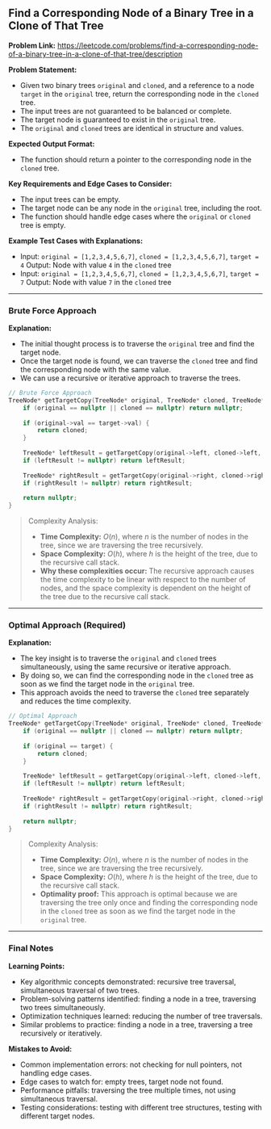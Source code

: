 ## Find a Corresponding Node of a Binary Tree in a Clone of That Tree

**Problem Link:** https://leetcode.com/problems/find-a-corresponding-node-of-a-binary-tree-in-a-clone-of-that-tree/description

**Problem Statement:**
- Given two binary trees `original` and `cloned`, and a reference to a node `target` in the `original` tree, return the corresponding node in the `cloned` tree.
- The input trees are not guaranteed to be balanced or complete.
- The target node is guaranteed to exist in the `original` tree.
- The `original` and `cloned` trees are identical in structure and values.

**Expected Output Format:**
- The function should return a pointer to the corresponding node in the `cloned` tree.

**Key Requirements and Edge Cases to Consider:**
- The input trees can be empty.
- The target node can be any node in the `original` tree, including the root.
- The function should handle edge cases where the `original` or `cloned` tree is empty.

**Example Test Cases with Explanations:**

*   Input: `original = [1,2,3,4,5,6,7]`, `cloned = [1,2,3,4,5,6,7]`, `target = 4`
    Output: Node with value `4` in the `cloned` tree
*   Input: `original = [1,2,3,4,5,6,7]`, `cloned = [1,2,3,4,5,6,7]`, `target = 7`
    Output: Node with value `7` in the `cloned` tree

---

### Brute Force Approach

**Explanation:**
- The initial thought process is to traverse the `original` tree and find the target node.
- Once the target node is found, we can traverse the `cloned` tree and find the corresponding node with the same value.
- We can use a recursive or iterative approach to traverse the trees.

```cpp
// Brute Force Approach
TreeNode* getTargetCopy(TreeNode* original, TreeNode* cloned, TreeNode* target) {
    if (original == nullptr || cloned == nullptr) return nullptr;
    
    if (original->val == target->val) {
        return cloned;
    }
    
    TreeNode* leftResult = getTargetCopy(original->left, cloned->left, target);
    if (leftResult != nullptr) return leftResult;
    
    TreeNode* rightResult = getTargetCopy(original->right, cloned->right, target);
    if (rightResult != nullptr) return rightResult;
    
    return nullptr;
}
```

> Complexity Analysis:
> - **Time Complexity:** $O(n)$, where $n$ is the number of nodes in the tree, since we are traversing the tree recursively.
> - **Space Complexity:** $O(h)$, where $h$ is the height of the tree, due to the recursive call stack.
> - **Why these complexities occur:** The recursive approach causes the time complexity to be linear with respect to the number of nodes, and the space complexity is dependent on the height of the tree due to the recursive call stack.

---

### Optimal Approach (Required)

**Explanation:**
- The key insight is to traverse the `original` and `cloned` trees simultaneously, using the same recursive or iterative approach.
- By doing so, we can find the corresponding node in the `cloned` tree as soon as we find the target node in the `original` tree.
- This approach avoids the need to traverse the `cloned` tree separately and reduces the time complexity.

```cpp
// Optimal Approach
TreeNode* getTargetCopy(TreeNode* original, TreeNode* cloned, TreeNode* target) {
    if (original == nullptr || cloned == nullptr) return nullptr;
    
    if (original == target) {
        return cloned;
    }
    
    TreeNode* leftResult = getTargetCopy(original->left, cloned->left, target);
    if (leftResult != nullptr) return leftResult;
    
    TreeNode* rightResult = getTargetCopy(original->right, cloned->right, target);
    if (rightResult != nullptr) return rightResult;
    
    return nullptr;
}
```

> Complexity Analysis:
> - **Time Complexity:** $O(n)$, where $n$ is the number of nodes in the tree, since we are traversing the tree recursively.
> - **Space Complexity:** $O(h)$, where $h$ is the height of the tree, due to the recursive call stack.
> - **Optimality proof:** This approach is optimal because we are traversing the tree only once and finding the corresponding node in the `cloned` tree as soon as we find the target node in the `original` tree.

---

### Final Notes

**Learning Points:**
- Key algorithmic concepts demonstrated: recursive tree traversal, simultaneous traversal of two trees.
- Problem-solving patterns identified: finding a node in a tree, traversing two trees simultaneously.
- Optimization techniques learned: reducing the number of tree traversals.
- Similar problems to practice: finding a node in a tree, traversing a tree recursively or iteratively.

**Mistakes to Avoid:**
- Common implementation errors: not checking for null pointers, not handling edge cases.
- Edge cases to watch for: empty trees, target node not found.
- Performance pitfalls: traversing the tree multiple times, not using simultaneous traversal.
- Testing considerations: testing with different tree structures, testing with different target nodes.